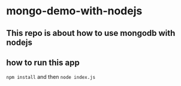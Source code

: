 # mongo-demo-with-nodejs
## This repo is about how to use mongodb with nodejs

## how to run this app
`npm install`
and then
`node index.js`